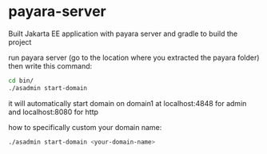 # payara-server
Built Jakarta EE application with payara server and gradle to build the project

run payara server (go to the location where you extracted the payara folder) then write this command:
```bash
cd bin/
./asadmin start-domain
```
it will automatically start domain on domain1 at localhost:4848 for admin and localhost:8080 for http

how to specifically custom your domain name:
```bash
./asadmin start-domain <your-domain-name>
```
